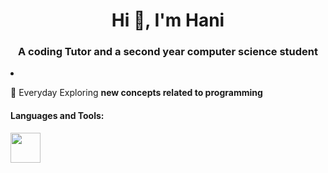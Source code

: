<h1 align="center">Hi 👋, I'm Hani</h1>

<h3 align="center">A coding Tutor and a second year computer science student</h3>

<li><p dir = "auto">🌱 Everyday Exploring <strong>new concepts related to programming</strong></p></li>

<h4>Languages and Tools:</h4>
<img src="https://upload.wikimedia.org/wikipedia/commons/c/c3/Python-logo-notext.svg" width="48">


<!---
Hani0101/Hani0101 is a ✨ special ✨ repository because its `README.md` (this file) appears on your GitHub profile.
You can click the Preview link to take a look at your changes.
--->
